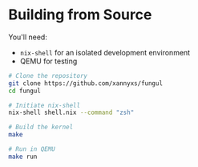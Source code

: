 # Building from Source

You'll need:

- `nix-shell` for an isolated development environment
- QEMU for testing

```bash
# Clone the repository
git clone https://github.com/xannyxs/fungul
cd fungul

# Initiate nix-shell
nix-shell shell.nix --command "zsh"

# Build the kernel
make

# Run in QEMU
make run
```
